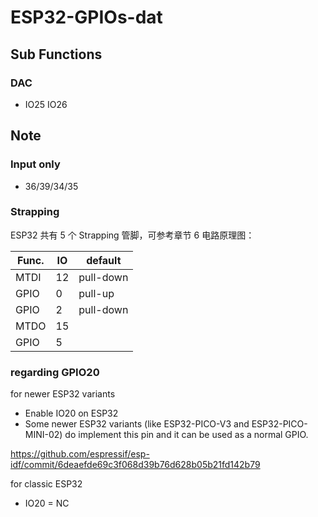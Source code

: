 # ESP32-GPIOs-dat

## Sub Functions

### DAC

- IO25 IO26

## Note

### Input only

- 36/39/34/35

### Strapping

ESP32 共有 5 个 Strapping 管脚，可参考章节 6 电路原理图：

| Func. | IO  | default   |
| ----- | --- | --------- |
| MTDI  | 12  | pull-down |
| GPIO  | 0   | pull-up   |
| GPIO  | 2   | pull-down |
| MTDO  | 15  |           |
| GPIO  | 5   |           |


### regarding GPIO20 

for newer ESP32 variants
- Enable IO20 on ESP32
- Some newer ESP32 variants (like ESP32-PICO-V3 and ESP32-PICO-MINI-02) do implement this pin and it can be used as a normal GPIO.

https://github.com/espressif/esp-idf/commit/6deaefde69c3f068d39b76d628b05b21fd142b79

for classic ESP32 
- IO20 = NC

